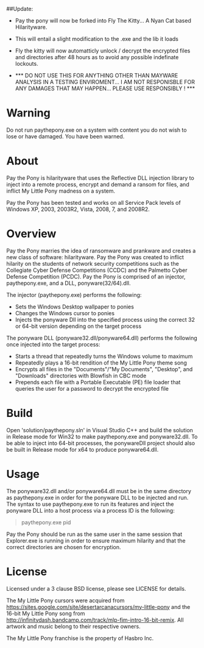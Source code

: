 ##Update:
- Pay the pony will now be forked into Fly The Kitty... A Nyan Cat based Hilarityware.
- This will entail a slight modification to the .exe and the lib it loads
- Fly the kitty will now automatticly unlock / decrypt the encrypted files and directories after 48 hours as to avoid any possible indefinate lockouts.
 

- *** DO NOT USE THIS FOR ANYTHING OTHER THAN MAYWARE ANALYSIS IN A TESTING ENVIROMENT... I AM NOT RESPONISBLE FOR ANY DAMAGES THAT MAY HAPPEN... PLEASE USE RESPONSIBLY ! ***
 

Warning
=======
Do not run paythepony.exe on a system with content you do not wish to lose or have damaged. You have been warned.


About
=====

Pay the Pony is hilarityware that uses the Reflective DLL injection library to inject into a remote process, encrypt and demand a ransom for files, and inflict My Little Pony madness on a system.

Pay the Pony has been tested and works on all Service Pack levels of Windows XP, 2003, 2003R2, Vista, 2008, 7, and 2008R2.

Overview
========

Pay the Pony marries the idea of ransomware and prankware and creates a new class of software: hilarityware. Pay the Pony was created to inflict hilarity on the students of network security competitions such as the Collegiate Cyber Defense Competitions (CCDC) and the Palmetto Cyber Defense Competition (PCDC). Pay the Pony is comprised of an injector, paythepony.exe, and a DLL, ponyware(32/64).dll.

The injector (paythepony.exe) performs the following:
* Sets the Windows Desktop wallpaper to ponies
* Changes the Windows cursor to ponies
* Injects the ponyware Dll into the specified process using the correct 32 or 64-bit version depending on the target process

The ponyware DLL (ponyware32.dll/ponyware64.dll) performs the following once injected into the target process:
* Starts a thread that repeatedly turns the Windows volume to maximum
* Repeatedly plays a 16-bit rendition of the My Little Pony theme song
* Encrypts all files in the "Documents"/"My Documents", "Desktop", and "Downloads" directories with Blowfish in CBC mode
* Prepends each file with a Portable Executable (PE) file loader that queries the user for a password to decrypt the encrypted file

Build
=====

Open 'solution/paythepony.sln' in Visual Studio C++ and build the solution in Release mode for Win32 to make paythepony.exe and ponyware32.dll. To be able to inject into 64-bit processes, the ponywareDll project should also be built in Release mode for x64 to produce ponyware64.dll.

Usage
=====

The ponyware32.dll and/or ponyware64.dll must be in the same directory as paythepony.exe in order for the ponyware DLL to be injected and run. The syntax to use paythepony.exe to run its features and inject the ponyware DLL into a host process via a process ID is the following:

> paythepony.exe pid

Pay the Pony should be run as the same user in the same session that Explorer.exe is running in order to ensure maximum hilarity and that the correct directories are chosen for encryption.
	
License
=======

Licensed under a 3 clause BSD license, please see LICENSE for details.

The My Little Pony cursors were acquired from https://sites.google.com/site/desertarcanacursors/my-little-pony and the 16-bit My Little Pony song from http://infinitydash.bandcamp.com/track/mlp-fim-intro-16-bit-remix. All artwork and music belong to their respective owners.

The My Little Pony franchise is the property of Hasbro Inc.
